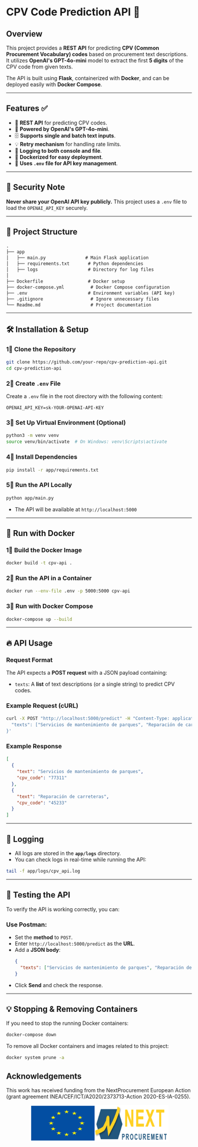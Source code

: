 # CPV Code Prediction API 🚀

## Overview
This project provides a **REST API** for predicting **CPV (Common Procurement Vocabulary) codes** based on procurement text descriptions. It utilizes **OpenAI's GPT-4o-mini** model to extract the first **5 digits** of the CPV code from given texts.

The API is built using **Flask**, containerized with **Docker**, and can be deployed easily with **Docker Compose**.

---

## Features ✅
- 📡 **REST API** for predicting CPV codes.
- 🧐 **Powered by OpenAI's GPT-4o-mini**.
- 🗄 **Supports single and batch text inputs**.
- 💡 **Retry mechanism** for handling rate limits.
- 📜 **Logging to both console and file**.
- 🐳 **Dockerized for easy deployment**.
- 🔑 **Uses `.env` file for API key management**.

---

## 💂️ Security Note
**Never share your OpenAI API key publicly.**
This project uses a `.env` file to load the `OPENAI_API_KEY` securely.

---

## 💂️ Project Structure
```
.
├── app
│   ├── main.py               # Main Flask application
│   ├── requirements.txt       # Python dependencies
│   ├── logs                   # Directory for log files
│
├── Dockerfile                 # Docker setup
├── docker-compose.yml          # Docker Compose configuration
├── .env                       # Environment variables (API key)
├── .gitignore                  # Ignore unnecessary files
└── Readme.md                   # Project documentation
```

---

## 🛠 Installation & Setup

### 1⃣ **Clone the Repository**
```sh
git clone https://github.com/your-repo/cpv-prediction-api.git
cd cpv-prediction-api
```

### 2⃣ **Create `.env` File**
Create a `.env` file in the root directory with the following content:
```
OPENAI_API_KEY=sk-YOUR-OPENAI-API-KEY
```

### 3⃣ **Set Up Virtual Environment (Optional)**
```sh
python3 -m venv venv
source venv/bin/activate  # On Windows: venv\Scripts\activate
```

### 4⃣ **Install Dependencies**
```sh
pip install -r app/requirements.txt
```

### 5⃣ **Run the API Locally**
```sh
python app/main.py
```
- The API will be available at `http://localhost:5000`

---

## 🐳 Run with Docker

### **1⃣ Build the Docker Image**
```sh
docker build -t cpv-api .
```

### **2⃣ Run the API in a Container**
```sh
docker run --env-file .env -p 5000:5000 cpv-api
```

### **3⃣ Run with Docker Compose**
```sh
docker-compose up --build
```

---

## 🔥 API Usage
### **Request Format**
The API expects a **POST request** with a JSON payload containing:
- `texts`: A **list** of text descriptions (or a single string) to predict CPV codes.

### **Example Request (cURL)**
```sh
curl -X POST "http://localhost:5000/predict" -H "Content-Type: application/json" -d '{
  "texts": ["Servicios de mantenimiento de parques", "Reparación de carreteras"]
}'
```

### **Example Response**
```json
[
  {
    "text": "Servicios de mantenimiento de parques",
    "cpv_code": "77311"
  },
  {
    "text": "Reparación de carreteras",
    "cpv_code": "45233"
  }
]
```

---

## 📜 Logging
- All logs are stored in the **`app/logs`** directory.
- You can check logs in real-time while running the API:

```sh
tail -f app/logs/cpv_api.log
```

---

## 🧪 Testing the API
To verify the API is working correctly, you can:

### **Use Postman:**
- Set the **method** to `POST`.
- Enter `http://localhost:5000/predict` as the **URL**.
- Add a **JSON body**:
  ```json
  {
    "texts": ["Servicios de mantenimiento de parques", "Reparación de carreteras"]
  }
  ```
- Click **Send** and check the response.

---

## 💡 Stopping & Removing Containers
If you need to stop the running Docker containers:
```sh
docker-compose down
```
To remove all Docker containers and images related to this project:
```sh
docker system prune -a
```

## Acknowledgements

This work has received funding from the NextProcurement European Action (grant agreement INEA/CEF/ICT/A2020/2373713-Action 2020-ES-IA-0255).

<p align="center">
  <img src="static/Images/eu-logo.svg" alt="EU Logo" height=100 width="200" style="margin-right: -27px;">
  <img src="static/Images/nextprocurement-logo.png" alt="Next Procurement Logo" height=100 width="200">
</p>